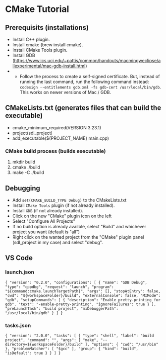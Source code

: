 # CMake Tutorial

## Prerequisits (installations)

- Install C++ plugin.
- Install cmake (brew install cmake).
- Install CMake Tools plugin.
- Install GDB (https://www.ics.uci.edu/~pattis/common/handouts/macmingweclipse/allexperimental/mac-gdb-install.html)
- - Follow the process to create a self-signed certificate. But, instead of running the last command, run the following command instead: `codesign --entitlements gdb.xml -fs gdb-cert /usr/local/bin/gdb`. This works on newer versions of Mac / GDB.

## CMakeLists.txt (generates files that can build the executable)

- cmake_minimum_required(VERSION 3.23.1)
- project(sdl_project)
- add_executable(${PROJECT_NAME} main.cpp)

### CMake build process (builds executable)

1. mkdir build
2. cmake ./build
3. make -C ./build

## Debugging

- Add `set(CMAKE_BUILD_TYPE Debug)` to the CMakeLists.txt
- Install `CMake Tools` plugin (if not already installed).
- Install `GDB` (if not already installed).
- Click on the new "CMake" plugin icon on the left
- Select "Configure All Projects"
- If no build option is already availble, select "Build" and whichever project you want (default is "all")
- Right click on the wanted project from the "CMake" plugin panel (sdl_project in my case) and select "debug".

## VS Code

### launch.json

`{ "version": "0.2.0", "configurations": [ { "name": "GDB Debug", "type": "cppdbg", "request": "launch", "program": "${command:cmake.launchTargetPath}", "args": [], "stopAtEntry": false, "cwd": "${workspaceFolder}/build", "externalConsole": false, "MIMode": "gdb", "setupCommands": [ { "description": "Enable pretty-printing for gdb", "text": "-enable-pretty-printing", "ignoreFailures": true } ], "preLaunchTask": "build project", "miDebuggerPath": "/usr/local/bin/gdb" } ] }`

### tasks.json

`{ "version": "2.0.0", "tasks": [ { "type": "shell", "label": "build project", "command": "", "args": [ "make", "--directory=${workspaceFolder}/build" ], "options": { "cwd": "/usr/bin" }, "problemMatcher": [ "$gcc" ], "group": { "kind": "build", "isDefault": true } } ] }`
